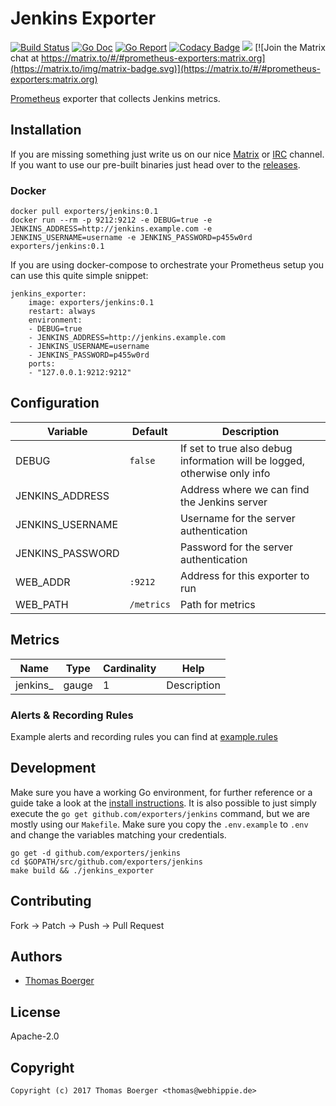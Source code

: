 # Jenkins Exporter

[![Build Status](http://github.dronehippie.de/api/badges/exporters/jenkins/status.svg)](http://github.dronehippie.de/exporters/jenkins)
[![Go Doc](https://godoc.org/github.com/exporters/jenkins?status.svg)](http://godoc.org/github.com/exporters/jenkins)
[![Go Report](http://goreportcard.com/badge/github.com/exporters/jenkins)](http://goreportcard.com/report/github.com/exporters/jenkins)
[![Codacy Badge](https://api.codacy.com/project/badge/Grade/b18de3d4c8034064947ed1daaf223c62)](https://www.codacy.com/app/exporters/jenkins?utm_source=github.com&amp;utm_medium=referral&amp;utm_content=exporters/jenkins&amp;utm_campaign=Badge_Grade)
[![](https://images.microbadger.com/badges/image/exporters/jenkins.svg)](http://microbadger.com/images/exporters/jenkins "Get your own image badge on microbadger.com")
[![Join the Matrix chat at https://matrix.to/#/#prometheus-exporters:matrix.org](https://matrix.to/img/matrix-badge.svg)](https://matrix.to/#/#prometheus-exporters:matrix.org)

[Prometheus](https://prometheus.io/) exporter that collects Jenkins metrics.


## Installation

If you are missing something just write us on our nice [Matrix](https://matrix.to/#/#prometheus-exporters:matrix.org) or [IRC](https://webchat.freenode.net/?channels=prometheus-exporters) channel. If you want to use our pre-built binaries just head over to the [releases](https://github.com/exporters/jenkins/releases).


### Docker

```
docker pull exporters/jenkins:0.1
docker run --rm -p 9212:9212 -e DEBUG=true -e JENKINS_ADDRESS=http://jenkins.example.com -e JENKINS_USERNAME=username -e JENKINS_PASSWORD=p455w0rd exporters/jenkins:0.1
```

If you are using docker-compose to orchestrate your Prometheus setup you can use this quite simple snippet:

```
jenkins_exporter:
    image: exporters/jenkins:0.1
    restart: always
    environment:
    - DEBUG=true
    - JENKINS_ADDRESS=http://jenkins.example.com
    - JENKINS_USERNAME=username
    - JENKINS_PASSWORD=p455w0rd
    ports:
    - "127.0.0.1:9212:9212"
```


## Configuration

| Variable | Default | Description |
|----------|---------|-------------|
| DEBUG | `false` | If set to true also debug information will be logged, otherwise only info |
| JENKINS_ADDRESS |  | Address where we can find the Jenkins server |
| JENKINS_USERNAME |  | Username for the server authentication |
| JENKINS_PASSWORD |  | Password for the server authentication |
| WEB_ADDR | `:9212` | Address for this exporter to run |
| WEB_PATH | `/metrics` | Path for metrics  |


## Metrics


| Name | Type | Cardinality | Help |
|------|------|-------------|------|
| jenkins_ | gauge | 1 | Description |


### Alerts & Recording Rules

Example alerts and recording rules you can find at [example.rules](example.rules)


## Development

Make sure you have a working Go environment, for further reference or a guide take a look at the [install instructions](http://golang.org/doc/install.html). It is also possible to just simply execute the `go get github.com/exporters/jenkins` command, but we are mostly using our `Makefile`. Make sure you copy the `.env.example` to `.env` and change the variables matching your credentials.

```
go get -d github.com/exporters/jenkins
cd $GOPATH/src/github.com/exporters/jenkins
make build && ./jenkins_exporter
```


## Contributing

Fork -> Patch -> Push -> Pull Request


## Authors

* [Thomas Boerger](https://github.com/tboerger)


## License

Apache-2.0


## Copyright

```
Copyright (c) 2017 Thomas Boerger <thomas@webhippie.de>
```
